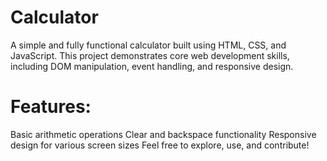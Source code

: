 # Calculator
A simple and fully functional calculator built using HTML, CSS, and JavaScript. This project demonstrates core web development skills, including DOM manipulation, event handling, and responsive design. 
# Features:
Basic arithmetic operations
Clear and backspace functionality
Responsive design for various screen sizes
Feel free to explore, use, and contribute!
